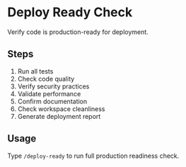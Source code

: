 # Deploy Ready Check

Verify code is production-ready for deployment.

## Steps

1. Run all tests
2. Check code quality
3. Verify security practices
4. Validate performance
5. Confirm documentation
6. Check workspace cleanliness
7. Generate deployment report

## Usage

Type `/deploy-ready` to run full production readiness check.